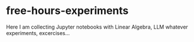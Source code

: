 # free-hours-experiments
Here I am collecting Jupyter notebooks with Linear Algebra, LLM whatever experiments, excercises... 
